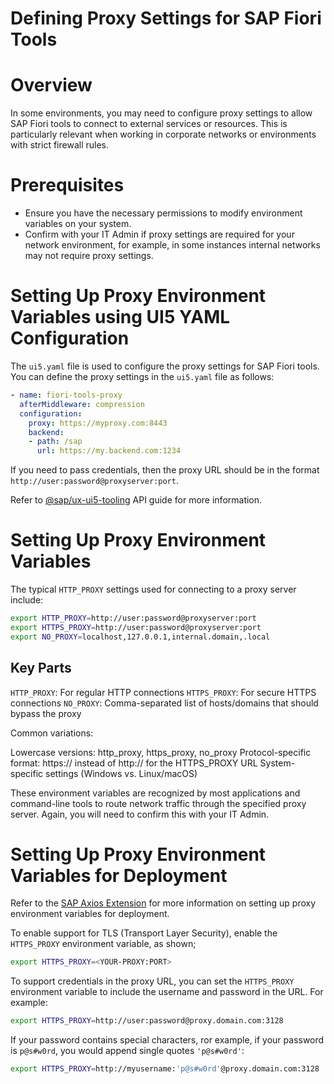 # Defining Proxy Settings for SAP Fiori Tools

# Overview

In some environments, you may need to configure proxy settings to allow SAP Fiori tools to connect to external services or resources. This is particularly relevant when working in corporate networks or environments with strict firewall rules.

# Prerequisites
- Ensure you have the necessary permissions to modify environment variables on your system.
- Confirm with your IT Admin if proxy settings are required for your network environment, for example, in some instances internal networks may not require proxy settings.

# Setting Up Proxy Environment Variables using UI5 YAML Configuration

The `ui5.yaml` file is used to configure the proxy settings for SAP Fiori tools. You can define the proxy settings in the `ui5.yaml` file as follows:

```yaml
- name: fiori-tools-proxy
  afterMiddleware: compression
  configuration:
    proxy: https://myproxy.com:8443
    backend:
    - path: /sap
      url: https://my.backend.com:1234
```

If you need to pass credentials, then the proxy URL should be in the format `http://user:password@proxyserver:port`.

Refer to [@sap/ux-ui5-tooling](https://www.npmjs.com/package/@sap/ux-ui5-tooling#providing-proxy-configuration) API guide for more information.

# Setting Up Proxy Environment Variables

The typical `HTTP_PROXY` settings used for connecting to a proxy server include:

```bash
export HTTP_PROXY=http://user:password@proxyserver:port
export HTTPS_PROXY=http://user:password@proxyserver:port
export NO_PROXY=localhost,127.0.0.1,internal.domain,.local
```

## Key Parts

`HTTP_PROXY`: For regular HTTP connections
`HTTPS_PROXY`: For secure HTTPS connections
`NO_PROXY`: Comma-separated list of hosts/domains that should bypass the proxy

Common variations:

Lowercase versions: http_proxy, https_proxy, no_proxy
Protocol-specific format: https:// instead of http:// for the HTTPS_PROXY URL
System-specific settings (Windows vs. Linux/macOS)

These environment variables are recognized by most applications and command-line tools to route network traffic through the specified proxy server. Again, you will need to confirm this with your IT Admin.

# Setting Up Proxy Environment Variables for Deployment

Refer to the [SAP Axios Extension](https://github.com/SAP/open-ux-tools/tree/main/packages/axios-extension#proxy-support) for more information on setting up proxy environment variables for deployment.

To enable support for TLS (Transport Layer Security), enable the `HTTPS_PROXY` environment variable, as shown;

```bash
export HTTPS_PROXY=<YOUR-PROXY:PORT>
```

To support credentials in the proxy URL, you can set the `HTTPS_PROXY` environment variable to include the username and password in the URL. For example:

```bash
export HTTPS_PROXY=http://user:password@proxy.domain.com:3128
```

If your password contains special characters, ror example, if your password is `p@s#w0rd`, you would append single quotes `'p@s#w0rd'`:
```bash
export HTTPS_PROXY=http://myusername:'p@s#w0rd'@proxy.domain.com:3128
```

